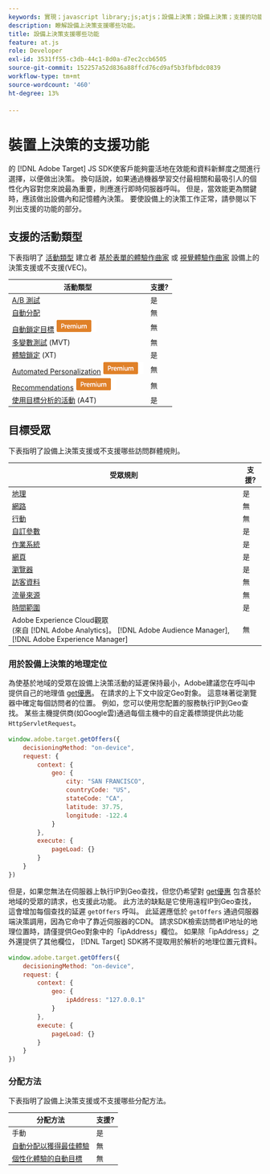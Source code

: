 ```yaml
---
keywords: 實現；javascript library;js;atjs；設備上決策；設備上決策；支援的功能
description: 瞭解設備上決策支援哪些功能。
title: 設備上決策支援哪些功能
feature: at.js
role: Developer
exl-id: 3531ff55-c3db-44c1-8d0a-d7ec2ccb6505
source-git-commit: 152257a52d836a88ffcd76cd9af5b3fbfbdc0839
workflow-type: tm+mt
source-wordcount: '460'
ht-degree: 13%

---
```


# 裝置上決策的支援功能

的 [!DNL Adobe Target] JS SDK使客戶能夠靈活地在效能和資料新鮮度之間進行選擇，以便做出決策。 換句話說，如果通過機器學習交付最相關和最吸引人的個性化內容對您來說最為重要，則應進行即時伺服器呼叫。 但是，當效能更為關鍵時，應該做出設備內和記憶體內決策。 要使設備上的決策工作正常，請參閱以下列出支援的功能的部分。

## 支援的活動類型

下表指明了 [活動類型](/help/main/c-activities/target-activities-guide.md) 建立者 [基於表單的體驗作曲家](/help/main/c-experiences/form-experience-composer.md) 或 [視覺體驗作曲家](/help/main/c-experiences/c-visual-experience-composer/visual-experience-composer.md) 設備上的決策支援或不支援(VEC)。

| 活動類型 | 支援? |
| --- | --- |
| [A/B 測試](/help/main/c-activities/t-test-ab/test-ab.md) | 是 |
| [自動分配](/help/main/c-activities/automated-traffic-allocation/automated-traffic-allocation.md) | 無 |
| [自動鎖定目標](/help/main/c-activities/auto-target/auto-target-to-optimize.md) ![Premium](/help/main/assets/premium.png) | 無 |
| [多變數測試](/help/main/c-activities/c-multivariate-testing/multivariate-testing.md) (MVT) | 無 |
| [體驗鎖定](/help/main/c-activities/t-experience-target/experience-target.md) (XT) | 是 |
| [Automated Personalization](/help/main/c-activities/t-automated-personalization/automated-personalization.md) ![高級](/help/main/assets/premium.png) | 無 |
| [Recommendations](/help/main/c-recommendations/recommendations.md) ![高級](/help/main/assets/premium.png) | 無 |
| [使用目標分析的活動](/help/main/c-integrating-target-with-mac/a4t/a4t.md) (A4T) | 是 |

## 目標受眾

下表指明了設備上決策支援或不支援哪些訪問群體規則。

| 受眾規則 | 支援? |
| --- | --- |
| [地理](/help/main/c-target/c-audiences/c-target-rules/geo.md) | 是 |
| [網路](/help/main/c-target/c-audiences/c-target-rules/network.md) | 無 |
| [行動](/help/main/c-target/c-audiences/c-target-rules/mobile.md) | 無 |
| [自訂參數](/help/main/c-target/c-audiences/c-target-rules/custom-parameters.md) | 是 |
| [作業系統 ](/help/main/c-target/c-audiences/c-target-rules/operating-system.md) | 是 |
| [網頁](/help/main/c-target/c-audiences/c-target-rules/site-pages.md) | 是 |
| [瀏覽器](/help/main/c-target/c-audiences/c-target-rules/browser.md) | 是 |
| [訪客資料](/help/main/c-target/c-audiences/c-target-rules/visitor-profile.md) | 無 |
| [流量來源](/help/main/c-target/c-audiences/c-target-rules/traffic-sources.md) | 無 |
| [時間範圍](/help/main/c-target/c-audiences/c-target-rules/time-frame.md) | 是 |
| Adobe Experience Cloud觀眾<br>(來自 [!DNL Adobe Analytics]。 [!DNL Adobe Audience Manager], [!DNL Adobe Experience Manager] | 無 |

### 用於設備上決策的地理定位

為使基於地域的受眾在設備上決策活動的延遲保持最小，Adobe建議您在呼叫中提供自己的地理值 [get優惠](/help/main/c-implementing-target/c-implementing-target-for-client-side-web/adobe-target-getoffers-atjs-2.md)。 在請求的上下文中設定Geo對象。 這意味著從瀏覽器中確定每個訪問者的位置。 例如，您可以使用您配置的服務執行IP到Geo查找。 某些主機提供商(如Google雲)通過每個主機中的自定義標頭提供此功能 `HttpServletRequest`。

```javascript
window.adobe.target.getOffers({ 
	decisioningMethod: "on-device", 
	request: { 
		context: { 
			geo: { 
				city: "SAN FRANCISCO", 
				countryCode: "US", 
				stateCode: "CA", 
				latitude: 37.75, 
				longitude: -122.4 
			} 
		}, 
		execute: { 
			pageLoad: {} 
		} 
	} 
})
```

但是，如果您無法在伺服器上執行IP到Geo查找，但您仍希望對 [get優惠](/help/main/c-implementing-target/c-implementing-target-for-client-side-web/adobe-target-getoffers-atjs-2.md) 包含基於地域的受眾的請求，也支援此功能。 此方法的缺點是它使用遠程IP到Geo查找，這會增加每個查找的延遲 `getOffers` 呼叫。 此延遲應低於 `getOffers` 通過伺服器端決策調用，因為它命中了靠近伺服器的CDN。 請求SDK檢索訪問者IP地址的地理位置時，請僅提供Geo對象中的「ipAddress」欄位。 如果除「ipAddress」之外還提供了其他欄位， [!DNL Target] SDK將不提取用於解析的地理位置元資料。

```javascript
window.adobe.target.getOffers({ 
	decisioningMethod: "on-device", 
	request: { 
		context: { 
			geo: { 
				ipAddress: "127.0.0.1" 
			} 
		}, 
		execute: { 
			pageLoad: {} 
		} 
	} 
})
```

### 分配方法

下表指明了設備上決策支援或不支援哪些分配方法。

| 分配方法 | 支援? |
| --- | --- |
| 手動 | 是 |
| [自動分配以獲得最佳體驗](/help/main/c-activities/automated-traffic-allocation/automated-traffic-allocation.md) | 無 |
| [個性化體驗的自動目標](/help/main/c-activities/auto-target/auto-target-to-optimize.md) | 無 |
